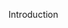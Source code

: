 <span id="title">Introduction</span>

<div id="body">

<include src="what/unit-inParent-asPanel.md" boilerplate />
<include src="positiveVsNegative/unit-inParent-asPanel.md" boilerplate />
<include src="blackVsGlass/unit-inParent-asPanel.md" boilerplate />

</div>